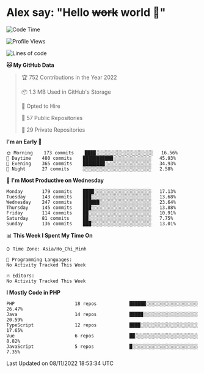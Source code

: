 # Alex say: "Hello ~~work~~ world 🐾"

<!--START_SECTION:waka-->
![Code Time](http://img.shields.io/badge/Code%20Time-839%20hrs%205%20mins-blue)

![Profile Views](http://img.shields.io/badge/Profile%20Views-1-blue)

![Lines of code](https://img.shields.io/badge/From%20Hello%20World%20I%27ve%20Written-1%20Million%20lines%20of%20code-blue)

**🐱 My GitHub Data** 

> 🏆 752 Contributions in the Year 2022
 > 
> 📦 1.3 MB Used in GitHub's Storage 
 > 
> 💼 Opted to Hire
 > 
> 📜 57 Public Repositories 
 > 
> 🔑 29 Private Repositories  
 > 
**I'm an Early 🐤** 

```text
🌞 Morning    173 commits    ████░░░░░░░░░░░░░░░░░░░░░   16.56% 
🌆 Daytime    480 commits    ███████████░░░░░░░░░░░░░░   45.93% 
🌃 Evening    365 commits    ████████░░░░░░░░░░░░░░░░░   34.93% 
🌙 Night      27 commits     ░░░░░░░░░░░░░░░░░░░░░░░░░   2.58%

```
📅 **I'm Most Productive on Wednesday** 

```text
Monday       179 commits    ████░░░░░░░░░░░░░░░░░░░░░   17.13% 
Tuesday      143 commits    ███░░░░░░░░░░░░░░░░░░░░░░   13.68% 
Wednesday    247 commits    ██████░░░░░░░░░░░░░░░░░░░   23.64% 
Thursday     145 commits    ███░░░░░░░░░░░░░░░░░░░░░░   13.88% 
Friday       114 commits    ██░░░░░░░░░░░░░░░░░░░░░░░   10.91% 
Saturday     81 commits     ██░░░░░░░░░░░░░░░░░░░░░░░   7.75% 
Sunday       136 commits    ███░░░░░░░░░░░░░░░░░░░░░░   13.01%

```


📊 **This Week I Spent My Time On** 

```text
⌚︎ Time Zone: Asia/Ho_Chi_Minh

💬 Programming Languages: 
No Activity Tracked This Week

🔥 Editors: 
No Activity Tracked This Week

```

**I Mostly Code in PHP** 

```text
PHP                      18 repos            ██████░░░░░░░░░░░░░░░░░░░   26.47% 
Java                     14 repos            █████░░░░░░░░░░░░░░░░░░░░   20.59% 
TypeScript               12 repos            ████░░░░░░░░░░░░░░░░░░░░░   17.65% 
Vue                      6 repos             ██░░░░░░░░░░░░░░░░░░░░░░░   8.82% 
JavaScript               5 repos             █░░░░░░░░░░░░░░░░░░░░░░░░   7.35%

```



 Last Updated on 08/11/2022 18:53:34 UTC
<!--END_SECTION:waka-->
